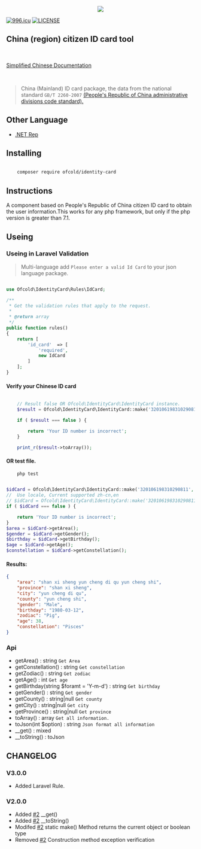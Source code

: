 <p align="center"><img src="https://github.com/ofcold/identity-card/raw/2.0/id-card.svg?sanitize=true"></p>

[![996.icu](https://img.shields.io/badge/link-996.icu-red.svg)](https://996.icu)
[![LICENSE](https://img.shields.io/badge/license-Anti%20996-blue.svg)](https://github.com/996icu/996.ICU/blob/master/LICENSE)


China (region) citizen ID card tool
------------------------
<br>
    <p>
        <a href="https://github.com/ofcold/identity-card/blob/2.0/README_zh_CN.md">Simplified Chinese Documentation</a>
    </p>
<br>


>  China (Mainland) ID card package, the data from the national standard `GB/T 2260-2007`  <a href="http://www.stats.gov.cn" target="_blank"> (People's Republic of China administrative divisions code standard).</a>

## Other Language
- [.NET Rep](https://gitee.com/mick666/identity-card.NET)

## Installing

```bash

    composer require ofcold/identity-card
```


## Instructions
A component based on People's Republic of China citizen ID card to obtain the user information.This works for any php framework, but only if the php version is greater than 7.1.

## Useing

### Useing in Laravel Validation

> Multi-language add `Please enter a valid Id Card` to your json language package.

```php

use Ofcold\IdentityCard\Rules\IdCard;

/**
 * Get the validation rules that apply to the request.
 *
 * @return array
 */
public function rules()
{
    return [
        'id_card'  => [
            'required',
            new IdCard
        ]
    ];
}
```

#### Verify your Chinese ID card
```php

    // Result false OR Ofcold\IdentityCard\IdentityCard instance.
    $result = Ofcold\IdentityCard\IdentityCard::make('32010619831029081');

    if ( $result === false ) {

        return 'Your ID number is incorrect';
    }

    print_r($result->toArray());


```

#### OR test file.
```bash
    php test
```


```php

$idCard = Ofcold\IdentityCard\IdentityCard::make('320106198310290811', 'en');
//  Use locale, Current supported zh-cn,en
// $idCard = Ofcold\IdentityCard\IdentityCard::make('320106198310290811', 'zh-cn');
if ( $idCard === false ) {

    return 'Your ID number is incorrect';
}
$area = $idCard->getArea();
$gender = $idCard->getGender();
$birthday = $idCard->getBirthday();
$age = $idCard->getAge();
$constellation = $idCard->getConstellation();
```


#### Results:
```json
{
    "area": "shan xi sheng yun cheng di qu yun cheng shi",
    "province": "shan xi sheng",
    "city": "yun cheng di qu",
    "county": "yun cheng shi",
    "gender": "Male",
    "birthday": "1980-03-12",
    "zodiac": "Pig",
    "age": 38,
    "constellation": "Pisces"
}
```

### Api
- getArea() : string `Get Area`
- getConstellation() : string `Get constellation`
- getZodiac() : string `Get zodiac`
- getAge() : int `Get age`
- getBirthday(string $foramt = 'Y-m-d') : string `Get birthday`
- getGender() : string `Get gender`
- getCounty() : string|null `Get county`
- getCity() : string|null `Get city`
- getProvince() : string|null `Get province`
- toArray() : array `Get all information.`
- toJson(int $option) : string `Json format all information`
- __get() : mixed
- __toString() : toJson


## CHANGELOG

### V3.0.0
- Added Laravel Rule.

### V2.0.0
* Added [#2](https://github.com/ofcold/identity-card/pull/2) __get()
* Added [#2](https://github.com/ofcold/identity-card/pull/2) __toString()
* Modifed [#2](https://github.com/ofcold/identity-card/pull/2) static make() Method returns the current object or boolean type
* Removed [#2](https://github.com/ofcold/identity-card/pull/2) Construction method exception verification
